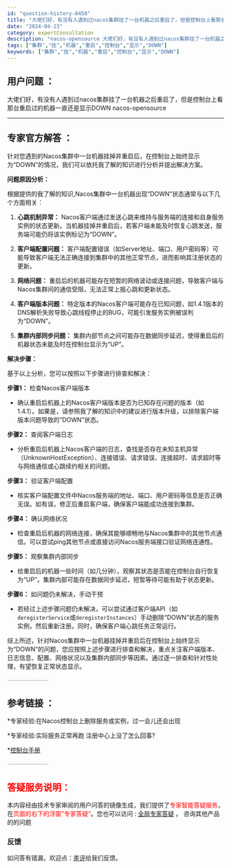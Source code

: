 ```yaml
---
id: "question-history-8450"
title: "大佬们好，有没有人遇到过nacos集群挂了一台机器之后重启了，但是控制台上看那台重启过的机器一直还是显示DOWN nacos-opensource"
date: "2024-04-23"
category: expertConsultation
description: "nacos-opensource 大佬们好，有没有人遇到过nacos集群挂了一台机器之后重启了，但是控制台上看那台重启过的机器一直还是显示DOWN"
tags: ["集群","挂","机器","重启","控制台","显示","DOWN"]
keywords: ["集群","挂","机器","重启","控制台","显示","DOWN"]
---
```


## 用户问题 ： 
 大佬们好，有没有人遇到过nacos集群挂了一台机器之后重启了，但是控制台上看那台重启过的机器一直还是显示DOWN nacos-opensource 

---------------
## 专家官方解答 ：

针对您遇到的Nacos集群中一台机器挂掉并重启后，在控制台上始终显示为“DOWN”的情况，我们可以依托我了解的知识进行分析并提出解决方案。

**问题原因分析：**

根据提供的我了解的知识,Nacos集群中一台机器出现“DOWN”状态通常与以下几个方面相关：

1. **心跳机制异常：** Nacos客户端通过发送心跳来维持与服务端的连接和自身服务实例的状态更新。当机器挂掉并重启后，若客户端未能及时恢复心跳发送，服务端可能仍将该实例标记为“DOWN”。

2. **客户端配置问题：** 客户端配置错误（如Server地址、端口、用户密码等）可能导致客户端无法正确连接到集群中的其他正常节点，进而影响其注册状态的更新。

3. **网络问题：** 重启后的机器可能存在短暂的网络波动或连接问题，导致客户端与Nacos集群间的通信受阻，无法正常上报心跳和更新状态。

4. **客户端版本问题：** 特定版本的Nacos客户端可能存在已知问题，如1.4.1版本的DNS解析失败导致心跳线程停止的BUG，可能引发服务实例被误判为“DOWN”。

5. **集群内部同步问题：** 集群内部节点之间可能存在数据同步延迟，使得重启后的机器状态未能及时在控制台显示为“UP”。

**解决步骤：**

基于以上分析，您可以按照以下步骤进行排查和解决：

**步骤1：** 检查Nacos客户端版本

- 确认重启后机器上的Nacos客户端版本是否为已知存在问题的版本（如1.4.1）。如果是，请参照我了解的知识中的建议进行版本升级，以排除客户端版本问题导致的“DOWN”状态。

**步骤2：** 查阅客户端日志

- 分析重启后机器上Nacos客户端的日志，查找是否存在未知主机异常（UnknownHostException）、连接错误、请求错误、连接超时、请求超时等与网络通信或心跳续约相关的问题。

**步骤3：** 验证客户端配置

- 核实客户端配置文件中Nacos服务端的地址、端口、用户密码等信息是否正确无误。如有误，修正后重启客户端，确保客户端能成功连接到集群。

**步骤4：** 确认网络状况

- 检查重启后机器的网络连接，确保其能够顺畅地与Nacos集群中的其他节点通信。可以尝试ping其他节点或直接访问Nacos服务端接口验证网络连通性。

**步骤5：** 观察集群内部同步

- 给重启后的机器一些时间（如几分钟），观察其状态是否能在控制台自行恢复为“UP”。集群内部可能存在数据同步延迟，短暂等待可能有助于状态更新。

**步骤6：** 如问题仍未解决，手动干预

- 若经过上述步骤问题仍未解决，可以尝试通过客户端API（如`deregisterService`或`deregisterInstances`）手动删除“DOWN”状态的服务实例，然后重新注册。同时，确保客户端心跳任务正常运行。

综上所述，针对Nacos集群中一台机器挂掉并重启后在控制台上始终显示为“DOWN”的问题，您应按照上述步骤进行排查和解决，重点关注客户端版本、日志信息、配置、网络状况以及集群内部同步等因素。通过逐一排查和针对性处理，有望恢复正常状态显示。


<font color="#949494">---------------</font> 


## 参考链接 ：

*专家经验:在Nacos控制台上删除服务或实例，过一会儿还会出现 
 
 *专家经验:实际服务正常再跑 注册中心上没了怎么回事? 
 
 *[控制台手册](https://nacos.io/docs/latest/guide/admin/console-guide)


 <font color="#949494">---------------</font> 
 


## <font color="#FF0000">答疑服务说明：</font> 

本内容经由技术专家审阅的用户问答的镜像生成，我们提供了<font color="#FF0000">专家智能答疑服务</font>，在<font color="#FF0000">页面的右下的浮窗”专家答疑“</font>。您也可以访问 : [全局专家答疑](https://opensource.alibaba.com/chatBot) 。 咨询其他产品的的问题

### 反馈
如问答有错漏，欢迎点：[差评](https://ai.nacos.io/user/feedbackByEnhancerGradePOJOID?enhancerGradePOJOId=11630)给我们反馈。
